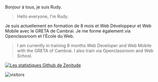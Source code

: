 Bonjour à tous, je suis Rudy.
> Hello everyone, I'm Rudy.

Je suis actuellement en formation de 8 mois et Web Développeur et Web Mobile avec le GRETA de Cambrai.
Je me forme également via Openclassroom et l'École du Web.
> I am currently in training 8 months Web Developer and Web Mobile with the GRETA of Cambrai.
> I also train via Openclassroom and Web School.

[![Les statistiques Github de Zenitude](https://github-readme-stats.vercel.app/api?username=Zenitude)](https://github.com/Zenitude/github-readme-stats&theme=dark)

![visitors](https://visitor-badge.glitch.me/badge?page_id=Zenitude&left_color=green&right_color=red)

